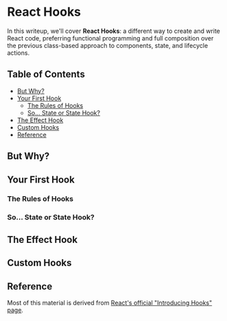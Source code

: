 # React Hooks

In this writeup, we'll cover **React Hooks**: a different way to create and write React code, preferring functional programming and full composition over the previous class-based approach to components, state, and lifecycle actions.

## Table of Contents

* [But Why?](#but-why)
* [Your First Hook](#your-first-hook)
    * [The Rules of Hooks](#the-rules-of-hooks)
    * [So... State or State Hook?](#so-state-or-state-hook)
* [The Effect Hook](#the-effect-hook)
* [Custom Hooks](#custom-hooks)
* [Reference](#reference)

## But Why?

## Your First Hook

### The Rules of Hooks

### So... State or State Hook?

## The Effect Hook

## Custom Hooks

## Reference

Most of this material is derived from [React's official "Introducing Hooks" page](https://reactjs.org/docs/hooks-intro.html).
